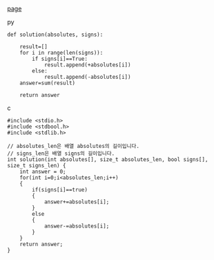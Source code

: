 [page](https://programmers.co.kr/learn/courses/30/lessons/76501)

py

    def solution(absolutes, signs):

        result=[]
        for i in range(len(signs)):
            if signs[i]==True:
                result.append(+absolutes[i])
            else:
                result.append(-absolutes[i])
        answer=sum(result)

        return answer

c

    #include <stdio.h>
    #include <stdbool.h>
    #include <stdlib.h>

    // absolutes_len은 배열 absolutes의 길이입니다.
    // signs_len은 배열 signs의 길이입니다.
    int solution(int absolutes[], size_t absolutes_len, bool signs[], size_t signs_len) {
        int answer = 0;
        for(int i=0;i<absolutes_len;i++)
        {
            if(signs[i]==true)
            {
                answer+=absolutes[i];
            }
            else
            {
                answer-=absolutes[i];
            }
        }
        return answer;
    }
